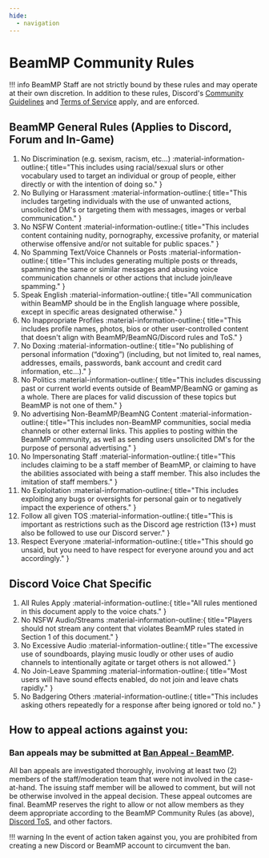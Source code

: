 ```yaml
---
hide:
  - navigation
---
```

# BeamMP Community Rules

!!! info
    BeamMP Staff are not strictly bound by these rules and may operate at their own discretion. In addition to these rules, Discord's [Community Guidelines](https://discord.com/guidelines/) and [Terms of Service](https://discord.com/terms/) apply, and are enforced.

## BeamMP General Rules (Applies to Discord, Forum and In-Game)

1. No Discrimination (e.g. sexism, racism, etc…) :material-information-outline:{ title="This includes using racial/sexual slurs or other vocabulary used to target an individual or group of people, either directly or with the intention of doing so." }
2. No Bullying or Harassment :material-information-outline:{ title="This includes targeting individuals with the use of unwanted actions, unsolicited DM's or targeting them with messages, images or verbal communication." }
3. No NSFW Content :material-information-outline:{ title="This includes content containing nudity, pornography, excessive profanity, or material otherwise offensive and/or not suitable for public spaces." }
4. No Spamming Text/Voice Channels or Posts :material-information-outline:{ title="This includes generating multiple posts or threads, spamming the same or similar messages and abusing voice communication channels or other actions that include join/leave spamming." }
5. Speak English :material-information-outline:{ title="All communication within BeamMP should be in the English language where possible, except in specific areas designated otherwise." }
6. No Inappropriate Profiles :material-information-outline:{ title="This includes profile names, photos, bios or other user-controlled content that doesn't align with BeamMP/BeamNG/Discord rules and ToS." }
7. No Doxing :material-information-outline:{ title="No publishing of personal information (“doxing”) (including, but not limited to, real names, addresses, emails, passwords, bank account and credit card information, etc...)." }
8. No Politics :material-information-outline:{ title="This includes discussing past or current world events outside of BeamMP/BeamNG or gaming as a whole. There are places for valid discussion of these topics but BeamMP is not one of them." }
9. No advertising Non-BeamMP/BeamNG Content :material-information-outline:{ title="This includes non-BeamMP communities, social media channels or other external links.  This applies to posting within the BeamMP community, as well as sending users unsolicited DM's for the purpose of personal advertising." }
10. No Impersonating Staff :material-information-outline:{ title="This includes claiming to be a staff member of BeamMP, or claiming to have the abilities associated with being a staff member. This also includes the imitation of staff members." }
11. No Exploitation :material-information-outline:{ title="This includes exploiting any bugs or oversights for personal gain or to negatively impact the experience of others." }
12. Follow all given TOS :material-information-outline:{ title="This is important as restrictions such as the Discord age restriction (13+) must also be followed to use our Discord server." }
13. Respect Everyone :material-information-outline:{ title="This should go unsaid, but you need to have respect for everyone around you and act accordingly." }
## Discord Voice Chat Specific

1. All Rules Apply :material-information-outline:{ title="All rules mentioned in this document apply to the voice chats." }
2. No NSFW Audio/Streams :material-information-outline:{ title="Players should not stream any content that violates BeamMP rules stated in Section 1 of this document." }
3. No Excessive Audio :material-information-outline:{ title="The excessive use of soundboards, playing music loudly or other uses of audio channels to intentionally agitate or target others is not allowed." }
4. No Join-Leave Spamming :material-information-outline:{ title="Most users will have sound effects enabled, do not join and leave chats rapidly." }
5. No Badgering Others :material-information-outline:{ title="This includes asking others repeatedly for a response after being ignored or told no." }

## How to appeal actions against you:

### Ban appeals may be submitted at <a href="https://docs.google.com/forms/d/1MaTPKM-MHQU5lUtxeOKz3C7OoI6Xbu5RX5AJdX-UOz4" class="inline-onebox">Ban Appeal - BeamMP</a>.

All ban appeals are investigated thoroughly, involving at least two (2) members of the staff/moderation team that were not involved in the case-at-hand.  The issuing staff member will be allowed to comment, but will not be otherwise involved in the appeal decision.  These appeal outcomes are final. BeamMP reserves the right to allow or not allow members as they deem appropriate according to the BeamMP Community Rules (as above), [Discord ToS](https://discord.com/terms), and other factors. 

!!! warning
    In the event of action taken against you, you are prohibited from creating a new Discord or BeamMP account to circumvent the ban.
